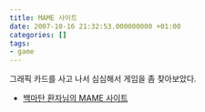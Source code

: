 ```yaml
---
title: MAME 사이트
date: 2007-10-16 21:32:53.000000000 +01:00
categories: []
tags:
- game
---
```

<p>그래픽 카드를 사고 나서 심심해서 게임을 좀 찾아보았다.</p>
<ul>
<li><a href="http://mame32plus.tistory.com">백마탄 환자님의 MAME 사이트</a></li>
</ul>
